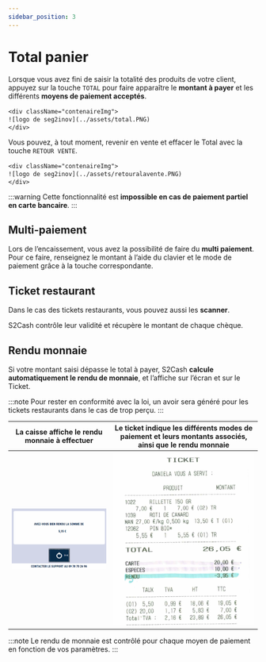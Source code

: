 ```yaml
---
sidebar_position: 3
---
```


# Total panier

Lorsque vous avez fini de saisir la totalité des produits de votre client, appuyez sur la touche ```TOTAL``` pour faire apparaître le **montant à payer** et les différents **moyens de paiement acceptés**.


    <div className="contenaireImg">
    ![logo de seg2inov](../assets/total.PNG)
    </div>

Vous pouvez, à tout moment, revenir en vente et effacer le Total avec la touche ```RETOUR VENTE```.

    <div className="contenaireImg">
    ![logo de seg2inov](../assets/retouralavente.PNG)
    </div>

:::warning
Cette fonctionnalité est **impossible en cas de paiement partiel en carte bancaire**.
:::

## Multi-paiement 

Lors de l’encaissement, vous avez la possibilité de faire du **multi paiement**. Pour ce faire, renseignez le montant à l’aide du clavier et le mode de paiement grâce à la touche correspondante.

## Ticket restaurant 

Dans le cas des tickets restaurants, vous pouvez aussi les **scanner**. 

S2Cash contrôle leur validité et récupère le montant de chaque chèque.

## Rendu monnaie 

Si votre montant saisi dépasse le total à payer, S2Cash **calcule automatiquement le rendu de monnaie**, et l’affiche sur l’écran et sur le Ticket.

:::note
Pour rester en conformité avec la loi, un avoir sera généré pour les tickets restaurants dans le cas de trop perçu.
:::

| La caisse affiche le rendu monnaie à effectuer | Le ticket indique les différents modes de paiement et leurs montants associés, ainsi que le rendu monnaie |
|-----------|-----|
| ![logo de seg2inov](../assets/ticketpart0.PNG) | ![logo de seg2inov](../assets/ticketpaiement.PNG)   | 

:::note
Le rendu de monnaie est contrôlé pour chaque moyen de paiement en fonction de vos paramètres.
:::